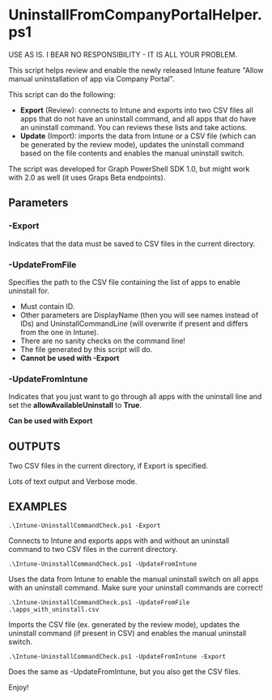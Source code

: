 # UninstallFromCompanyPortalHelper.ps1
USE AS IS. I BEAR NO RESPONSIBILITY - IT IS ALL YOUR PROBLEM.

This script helps review and enable the newly released Intune feature "Allow manual uninstallation of app via Company Portal".

This script can do the following:
* **Export** (Review): connects to Intune and exports into two CSV files all apps that do not have an uninstall command, and all apps that do have an uninstall command. You can reviews these lists and take actions.   
* **Update** (Import): imports the data from Intune or a  CSV file (which can be generated by the review mode), updates the uninstall command based on the file contents and enables the manual uninstall switch.

The script was developed for Graph PowerShell SDK 1.0, but might work with 2.0 as well (it uses Graps Beta endpoints).

## Parameters
### -Export
Indicates that the data must be saved to CSV files in the current directory.

### -UpdateFromFile
Specifies the path to the CSV file containing the list of apps to enable uninstall for. 
* Must contain ID. 
* Other parameters are DisplayName (then you will see names instead of IDs) and UninstallCommandLine (will overwrite if present and differs from the one in Intune). 
* There are no sanity checks on the command line!
* The file generated by this script will do.
* **Cannot be used with -Export**

### -UpdateFromIntune
Indicates that you just want to go through all apps with the uninstall line and set the **allowAvailableUninstall** to **True**.

**Can be used with Export**

## OUTPUTS
Two CSV files in the current directory, if Export is specified.

Lots of text output and Verbose mode.

## EXAMPLES
    .\Intune-UninstallCommandCheck.ps1 -Export

Connects to Intune and exports apps with and without an uninstall command to two CSV files in the current directory.

    .\Intune-UninstallCommandCheck.ps1 -UpdateFromIntune

Uses the data from Intune to enable the manual uninstall switch on all apps with an uninstall command. Make sure your uninstall commands are correct!

    .\Intune-UninstallCommandCheck.ps1 -UpdateFromFile .\apps_with_uninstall.csv

Imports the CSV file (ex. generated by the review mode), updates the uninstall command (if present in CSV) and enables the manual uninstall switch.

    .\Intune-UninstallCommandCheck.ps1 -UpdateFromIntune -Export

Does the same as -UpdateFromIntune, but you also get the CSV files.

Enjoy!